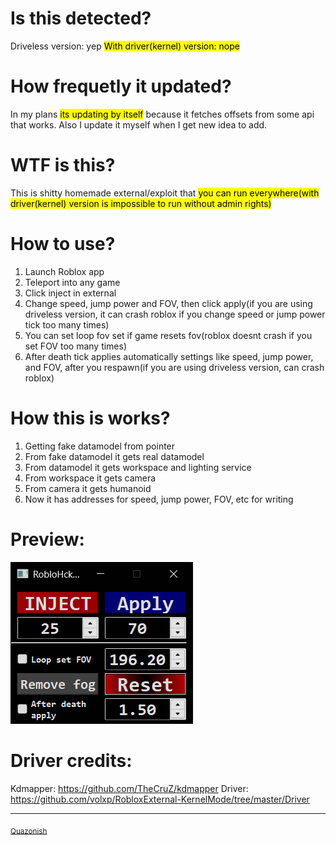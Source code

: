 # Is this detected?
Driveless version: yep
<mark>With driver(kernel) version: nope</mark>

# How frequetly it updated?
In my plans <mark>its updating by itself</mark> because it fetches offsets from some api that works.
Also I update it myself when I get new idea to add.
# WTF is this?
This is shitty homemade external/exploit that <mark>you can run everywhere(with driver(kernel) version is impossible to run without admin rights)</mark>
# How to use?
1. Launch Roblox app
2. Teleport into any game
3. Click inject in external
4. Change speed, jump power and FOV, then click apply(if you are using driveless version, it can crash roblox if you change speed or jump power tick too many times)
5. You can set loop fov set if game resets fov(roblox doesnt crash if you set FOV too many times)
6. After death tick applies automatically settings like speed, jump power, and FOV, after you respawn(if you are using driveless version, can crash roblox)
# How this is works?
1. Getting fake datamodel from pointer
2. From fake datamodel it gets real datamodel
3. From datamodel it gets workspace and lighting service
4. From workspace it gets camera
5. From camera it gets humanoid
6. Now it has addresses for speed, jump power, FOV, etc for writing
# Preview:
![Preview of this roblox external](preview.png)
# Driver credits:
Kdmapper: https://github.com/TheCruZ/kdmapper
Driver: https://github.com/volxp/RobloxExternal-KernelMode/tree/master/Driver
***
<sub>[Quazonish](https://github.com/Quazonish/)</sub>